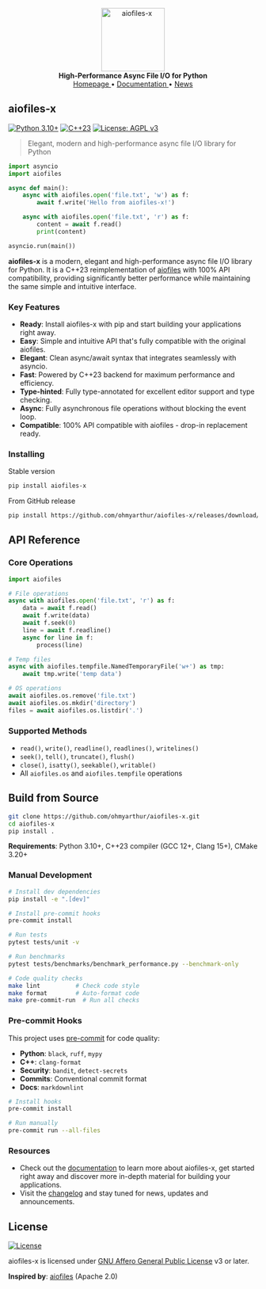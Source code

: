 <p align="center">
    <a href="https://github.com/ohmyarthur/aiofiles-x">
        <img src="https://raw.githubusercontent.com/ohmyarthur/aiofiles-x/master/docs/media/aiofiles-xlogo.png"
             alt="aiofiles-x" width="128">
    </a>
    <br>
    <b>High-Performance Async File I/O for Python</b>
    <br>
    <a href="https://github.com/ohmyarthur/aiofiles-x">
        Homepage
    </a>
    •
    <a href="https://ohmyarthur.github.io/aiofiles-x">
        Documentation
    </a>
    •
    <a href="https://github.com/ohmyarthur/aiofiles-x/blob/master/changelogs/CHANGELOG.md">
        News
    </a>
</p>

## aiofiles-x

[![Python 3.10+](https://img.shields.io/badge/python-3.10+-blue.svg)](https://www.python.org/downloads/)
[![C++23](https://img.shields.io/badge/C++-23-blue.svg)](https://en.cppreference.com/w/cpp/23)
[![License: AGPL v3](https://img.shields.io/badge/License-AGPL_v3-blue.svg)](https://www.gnu.org/licenses/agpl-3.0)

> Elegant, modern and high-performance async file I/O library for Python

```python
import asyncio
import aiofiles

async def main():
    async with aiofiles.open('file.txt', 'w') as f:
        await f.write('Hello from aiofiles-x!')

    async with aiofiles.open('file.txt', 'r') as f:
        content = await f.read()
        print(content)

asyncio.run(main())
```

**aiofiles-x** is a modern, elegant and high-performance async file I/O library for Python. It is a C++23
reimplementation of [aiofiles](https://github.com/Tinche/aiofiles) with 100% API compatibility, providing
significantly better performance while maintaining the same simple and intuitive interface.

### Key Features

- **Ready**: Install aiofiles-x with pip and start building your applications right away.
- **Easy**: Simple and intuitive API that's fully compatible with the original aiofiles.
- **Elegant**: Clean async/await syntax that integrates seamlessly with asyncio.
- **Fast**: Powered by C++23 backend for maximum performance and efficiency.
- **Type-hinted**: Fully type-annotated for excellent editor support and type checking.
- **Async**: Fully asynchronous file operations without blocking the event loop.
- **Compatible**: 100% API compatible with aiofiles - drop-in replacement ready.

### Installing

Stable version

```bash
pip install aiofiles-x
```

From GitHub release

```bash
pip install https://github.com/ohmyarthur/aiofiles-x/releases/download/v1.0.0/aiofiles_x-1.0.0.tar.gz
```

## API Reference

### Core Operations

```python
import aiofiles

# File operations
async with aiofiles.open('file.txt', 'r') as f:
    data = await f.read()
    await f.write(data)
    await f.seek(0)
    line = await f.readline()
    async for line in f:
        process(line)

# Temp files
async with aiofiles.tempfile.NamedTemporaryFile('w+') as tmp:
    await tmp.write('temp data')

# OS operations
await aiofiles.os.remove('file.txt')
await aiofiles.os.mkdir('directory')
files = await aiofiles.os.listdir('.')
```

### Supported Methods

- `read()`, `write()`, `readline()`, `readlines()`, `writelines()`
- `seek()`, `tell()`, `truncate()`, `flush()`
- `close()`, `isatty()`, `seekable()`, `writable()`
- All `aiofiles.os` and `aiofiles.tempfile` operations

## Build from Source

```bash
git clone https://github.com/ohmyarthur/aiofiles-x.git
cd aiofiles-x
pip install .
```

**Requirements**: Python 3.10+, C++23 compiler (GCC 12+, Clang 15+), CMake 3.20+

### Manual Development

```bash
# Install dev dependencies
pip install -e ".[dev]"

# Install pre-commit hooks
pre-commit install

# Run tests
pytest tests/unit -v

# Run benchmarks
pytest tests/benchmarks/benchmark_performance.py --benchmark-only

# Code quality checks
make lint          # Check code style
make format        # Auto-format code
make pre-commit-run  # Run all checks
```

### Pre-commit Hooks

This project uses [pre-commit](https://pre-commit.com/) for code quality:

- **Python**: `black`, `ruff`, `mypy`
- **C++**: `clang-format`
- **Security**: `bandit`, `detect-secrets`
- **Commits**: Conventional commit format
- **Docs**: `markdownlint`

```bash
# Install hooks
pre-commit install

# Run manually
pre-commit run --all-files
```

### Resources

- Check out the [documentation](https://ohmyarthur.github.io/aiofiles-x) to learn more about aiofiles-x,
  get started right away and discover more in-depth material for building your applications.
- Visit the [changelog](https://github.com/ohmyarthur/aiofiles-x/blob/master/changelogs/CHANGELOG.md) and stay
  tuned for news, updates and announcements.

## License

[![License](https://www.gnu.org/graphics/agplv3-155x51.png)](LICENSE)

aiofiles-x is licensed under [GNU Affero General Public License](https://www.gnu.org/licenses/agpl-3.0.en.html) v3 or later.

**Inspired by**: [aiofiles](https://github.com/Tinche/aiofiles) (Apache 2.0)
